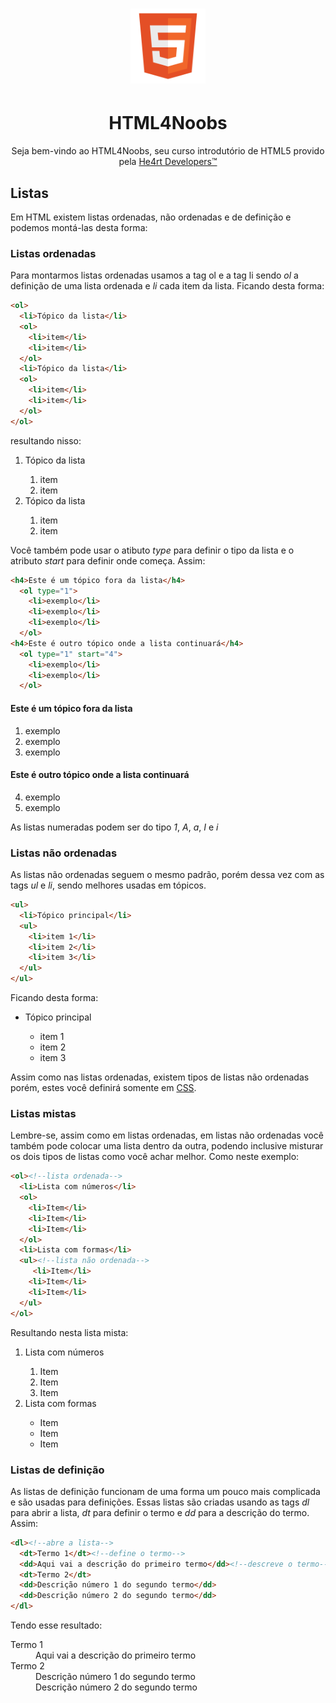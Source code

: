 <h1 align="center">
  <img src="/images//html.png" alt="HTML Logo" width="120px">
</h1>
<h1 align="center">HTML4Noobs</h1>
<p align="center">Seja bem-vindo ao HTML4Noobs, seu curso introdutório de HTML5 provido pela <a href="https://heartdevs.com/" 
target="_blank">He4rt Developers&trade;</a></p>

<h2>Listas</h2>
<p>Em HTML existem listas ordenadas, não ordenadas e de definição e podemos montá-las desta forma:</p>
<h3>Listas ordenadas</h3>
<p>Para montarmos listas ordenadas usamos a tag ol e a tag li sendo <em>ol</em> a definição de uma lista ordenada e <em>li</em> cada 
item da lista. Ficando desta forma:</p>

```html
<ol>
  <li>Tópico da lista</li>
  <ol>
    <li>item</li>
    <li>item</li>
  </ol>
  <li>Tópico da lista</li>
  <ol>
    <li>item</li>
    <li>item</li>
  </ol>
</ol>
```
<p>resultando nisso:</p>
<ol>
  <li>Tópico da lista</li>
  <ol>
    <li>item</li>
    <li>item</li>
  </ol>
  <li>Tópico da lista</li>
  <ol>
    <li>item</li>
    <li>item</li>
  </ol>
</ol>

<p>Você também pode usar o atibuto <em>type</em> para definir o tipo da lista e o atributo <em>start</em> para definir onde começa. 
Assim:</p>

```html
<h4>Este é um tópico fora da lista</h4>
  <ol type="1">
    <li>exemplo</li>
    <li>exemplo</li>
    <li>exemplo</li>
  </ol>
<h4>Este é outro tópico onde a lista continuará</h4>
  <ol type="1" start="4">
    <li>exemplo</li>
    <li>exemplo</li>
  </ol>
```
<h4>Este é um tópico fora da lista</h4>
  <ol type="1">
    <li>exemplo</li>
    <li>exemplo</li>
    <li>exemplo</li>
  </ol>
<h4>Este é outro tópico onde a lista continuará</h4>
  <ol type="1" start="4">
    <li>exemplo</li>
    <li>exemplo</li>
  </ol>
  
<p>As listas numeradas podem ser do tipo <em>1</em>,<em> A</em>,<em> a</em>,<em> I</em> e <em>i</em>

<h3>Listas não ordenadas</h3>
<p>As listas não ordenadas seguem o mesmo padrão, porém dessa vez com as tags <em>ul</em> e <em>li</em>, sendo melhores usadas em 
tópicos.</p>

```html
<ul>
  <li>Tópico principal</li>
  <ul>
    <li>item 1</li>
    <li>item 2</li>
    <li>item 3</li>
  </ul>
</ul>
```
<p>Ficando desta forma:</p>
<ul>
  <li>Tópico principal</li>
  <ul>
    <li>item 1</li>
    <li>item 2</li>
    <li>item 3</li>
  </ul>
</ul>

<p>Assim como nas listas ordenadas, existem tipos de listas não ordenadas porém, estes você definirá somente em 
<a href="https://github.com/mathh95/css4noobs/blob/master/Modulo-Basico/lists.md">CSS</a>.</p>

<h3>Listas mistas</h3>
<p>Lembre-se, assim como em listas ordenadas, em listas não ordenadas você também pode colocar uma lista dentro da outra, podendo 
inclusive misturar os dois tipos de listas como você achar melhor. Como neste exemplo:</p>

```html
<ol><!--lista ordenada-->
  <li>Lista com números</li>
  <ol>
    <li>Item</li>
    <li>Item</li>
    <li>Item</li>
  </ol>
  <li>Lista com formas</li>
  <ul><!--lista não ordenada-->
     <li>Item</li>
    <li>Item</li>
    <li>Item</li>
  </ul>
</ol>
```
<p>Resultando nesta lista mista:</p>

<ol><!--lista ordenada-->
  <li>Lista com números</li>
  <ol>
    <li>Item</li>
    <li>Item</li>
    <li>Item</li>
  </ol>
  <li>Lista com formas</li>
  <ul><!--lista não ordenada-->
     <li>Item</li>
    <li>Item</li>
    <li>Item</li>
  </ul>
</ol>

<h3>Listas de definição</h3>
<p>As listas de definição funcionam de uma forma um pouco mais complicada e são usadas para definições. Essas listas são criadas 
usando as tags <em>dl</em> para abrir a lista, <em>dt</em> para definir o termo e <em>dd</em> para a descrição do termo. Assim:</p>

```html
<dl><!--abre a lista-->
  <dt>Termo 1</dt><!--define o termo-->
  <dd>Aqui vai a descrição do primeiro termo</dd><!--descreve o termo-->
  <dt>Termo 2</dt>
  <dd>Descrição número 1 do segundo termo</dd>
  <dd>Descrição número 2 do segundo termo</dd>
</dl>
```
<p>Tendo esse resultado:</p>

<dl><!--abre a lista-->
  <dt>Termo 1</dt><!--define o termo-->
  <dd>Aqui vai a descrição do primeiro termo</dd><!--descreve o termo-->
  <dt>Termo 2</dt>
  <dd>Descrição número 1 do segundo termo</dd>
  <dd>Descrição número 2 do segundo termo</dd>
</dl>

